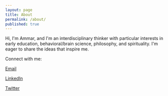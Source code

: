 ```yaml
---
layout: page
title: About
permalink: /about/
published: true
---
```


Hi, I'm Ammar, and I'm an interdisciplinary thinker with particular interests in early education, behavioral/brain science, philosophy, and spirituality. I'm eager to share the ideas that inspire me.

Connect with me:

[Email](mailto:ammarmplumber@gmail.com)

[LinkedIn](https://www.linkedin.com/in/ammarplumber/)

[Twitter](https://twitter.com/ammar_plumber)
